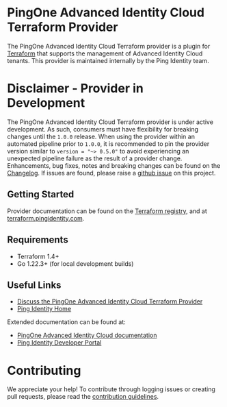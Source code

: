 # PingOne Advanced Identity Cloud Terraform Provider
The PingOne Advanced Identity Cloud Terraform provider is a plugin for [Terraform](https://www.terraform.io/) that supports the management of Advanced Identity Cloud tenants. This provider is maintained internally by the Ping Identity team.

# Disclaimer - Provider in Development
The PingOne Advanced Identity Cloud Terraform provider is under active development. As such, consumers must have flexibility for breaking changes until the `1.0.0` release. When using the provider within an automated pipeline prior to `1.0.0`, it is recommended to pin the provider version similar to `version = "~> 0.5.0"` to avoid experiencing an unexpected pipeline failure as the result of a provider change. Enhancements, bug fixes, notes and breaking changes can be found on the [Changelog](CHANGELOG.md). If issues are found, please raise a [github issue](https://github.com/pingidentity/terraform-provider-identitycloud/issues/new?assignees=&labels=bug&projects=&template=bug_report.md&title=) on this project.

## Getting Started

Provider documentation can be found on the [Terraform registry](https://registry.terraform.io/providers/pingidentity/identitycloud/latest), and at [terraform.pingidentity.com](https://terraform.pingidentity.com).

## Requirements
* Terraform 1.4+
* Go 1.22.3+ (for local development builds)

## Useful Links
* [Discuss the PingOne Advanced Identity Cloud Terraform Provider](https://support.pingidentity.com/s/topic/0TO1W000000IF30WAG/pingdevops)
* [Ping Identity Home](https://www.pingidentity.com/en.html)

Extended documentation can be found at:
* [PingOne Advanced Identity Cloud documentation](https://docs.pingidentity.com/pingoneaic/latest/)
* [Ping Identity Developer Portal](https://developer.pingidentity.com/en.html)

# Contributing
We appreciate your help! To contribute through logging issues or creating pull requests, please read the [contribution guidelines](CONTRIBUTING.md).
